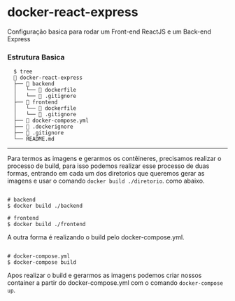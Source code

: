 # docker-react-express
Configuração basica para rodar um Front-end ReactJS e um Back-end Express

### Estrutura Basica

```shell
  $ tree
  📁 docker-react-express
  ├── 📁 backend
  │   └── 🐳 dockerfile
  │   └── 📄 .gitignore
  ├── 📁 frontend
  │   └── 🐳 dockerfile
  │   └── 📄 .gitignore
  ├── 🐳 docker-compose.yml
  ├── 🐳 .dockerignore
  ├── 📄 .gitignore
  └── README.md

```

---
Para termos as imagens e gerarmos os contêineres, precisamos realizar o processo de build, para isso podemos realizar esse processo de duas formas, entrando em cada um dos diretorios que queremos gerar as imagens e usar o comando `docker build ./diretorio`. como abaixo.

```shell

# backend
$ docker build ./backend

# frontend
$ docker build ./frontend

```

A outra forma é realizando o build pelo docker-compose.yml.

```shell

# docker-compose.yml
$ docker-compose build

```

Apos realizar o build e gerarmos as imagens podemos criar nossos container a partir do docker-compose.yml com o comando `docker-compose up`.
